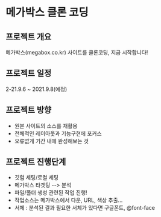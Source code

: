 # 메가박스 클론 코딩

## 프로젝트 개요
메가박스(megabox.co.kr) 사이트를 클론코딩, 지금 시작합니다!

## 프로젝트 일정
2-21.9.6 ~ 2021.9.8(예정)

## 프로젝트 방향
* 원본 사이트의 소스를 재활용
* 전체적인 레이아웃과 기능구현에 포커스
* 오류없게 기간 내에 완성해보는 것

## 프로젝트 진행단계
* 깃험 세팅/로컬 세팅
* 메가박스 타겟팅 --> 분석
* 파일/폴더 생성 관련된 작업 진행!
* 작업소스는 메가박스에서 다운, URL, 색상 추출...
* 서체 : 분석된 결과 필요한 서체가 있다면 구글폰트, @font-face